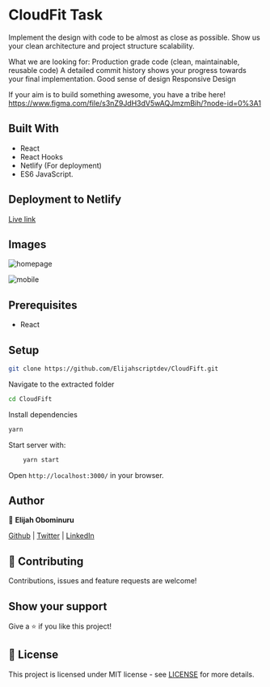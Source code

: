 
# CloudFit Task

Implement the design with code to be almost as close as possible. Show us your clean architecture and project structure scalability.

What we are looking for:
Production grade code (clean, maintainable, reusable code)
A detailed commit history shows your progress towards your final implementation.
Good sense of design
Responsive Design

If your aim is to build something awesome, you have a tribe here!
https://www.figma.com/file/s3nZ9JdH3dV5wAQJmzmBih/?node-id=0%3A1

## Built With

- React
- React Hooks
- Netlify (For deployment)
- ES6 JavaScript.

## Deployment to Netlify
[Live link](https://cloudfitjobtask.netlify.app/)

## Images

![homepage](https://res.cloudinary.com/elijjaaahhhh/image/upload/v1631522069/FireShot_Capture_317_-_Task_-_cloudfitjobtask.netlify.app_x1s8bx.png)

![mobile](https://res.cloudinary.com/elijjaaahhhh/image/upload/v1631522166/FireShot_Capture_318_-_Task_-_localhost_jaypiz.png)

## Prerequisites

- React

## Setup

```sh
git clone https://github.com/Elijahscriptdev/CloudFift.git
```

Navigate to the extracted folder

```sh
cd CloudFift
```

Install dependencies

```sh
yarn
```

Start server with:

```sh
    yarn start
```

Open `http://localhost:3000/` in your browser.

## Author

👤 **Elijah Obominuru**

[Github](https://github.com/Elijahscriptdev) | [Twitter](https://twitter.com/ElijahObominuru) | [LinkedIn](https://www.linkedin.com/in/elijah-obominuru-0b730b143/)

## 🤝 Contributing

Contributions, issues and feature requests are welcome!

## Show your support

Give a ⭐️ if you like this project!

## 📝 License

This project is licensed under MIT license - see [LICENSE](/LICENSE) for more details.
